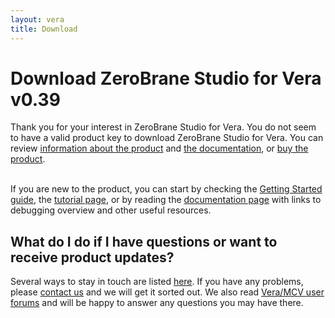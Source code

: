 ```yaml
---
layout: vera
title: Download
---
```


# Download ZeroBrane Studio for Vera v0.39

<ul class="download" id="download-options" style="display: none">
  <li><a class="download mac" href="https://download.zerobrane.com/vera/ZeroBraneStudioVera-0.39-macos.dmg" onclick="var that=this;_gaq.push(['_trackEvent','Download-Vera-macos','ZeroBraneStudioVera-0.39-macos.dmg',this.href]);setTimeout(function(){location.href=that.href;},200);return false;">
    Mac OS X 10.6.8+ (dmg file)</a></li>
  <li><a class="download winzip" href="https://download.zerobrane.com/vera/ZeroBraneStudioVera-0.39-win32.zip" onclick="var that=this;_gaq.push(['_trackEvent','Download-Vera-win32','ZeroBraneStudioVera-0.39-win32.zip',this.href]);setTimeout(function(){location.href=that.href;},200);return false;">
    Windows 32bit (zip archive)</a>
      <a class="download winexe" href="https://download.zerobrane.com/vera/ZeroBraneStudioVera-0.39-win32.exe" onclick="var that=this;_gaq.push(['_trackEvent','Download-Vera-win32','ZeroBraneStudioVera-0.39-win32.exe',this.href]);setTimeout(function(){location.href=that.href;},200);return false;">
    Windows 32bit (exe installer)</a></li>
  <li><a class="download linux" href="https://download.zerobrane.com/vera/ZeroBraneStudioVera-0.39-linux.sh" onclick="var that=this;_gaq.push(['_trackEvent','Download-Vera-linux','ZeroBraneStudioVera-0.39-linux.sh',this.href]);setTimeout(function(){location.href=that.href;},200);return false;">
    Linux 32/64bit (shell archive)</a></li>
</ul>
<div class="thank-you" id="key-message" style="display: none">This is your product key: <strong><span id="product-key">&nbsp;</span></strong>. You will need to enter it when you first connect to your device from ZeroBrane Studio for Vera.</div>
<div class="thank-you" id="thank-you">
  Thank you for your interest in ZeroBrane Studio for Vera.
  You do not seem to have a valid product key to download ZeroBrane Studio for Vera.
  You can review <a href="vera.html">information about the product</a> and <a href="vera-documentation.html">the documentation</a>, or <a href="vera-buy.html">buy the product</a>.
</div>
<div class="separator">&nbsp;</div>

If you are new to the product, you can start by checking
the [Getting Started guide](vera-getting-started.html),
the [tutorial page](vera-tutorials.html),
or by reading the [documentation page](vera-documentation.html)
with links to debugging overview and other useful resources.

## What do I do if I have questions or want to receive product updates?

Several ways to stay in touch are listed [here](community.html). If you have any problems, please [contact us](email:support@zerobrane.com) and we will get it sorted out.
We also read [Vera/MCV user forums](http://forum.micasaverde.com/) and will be happy to answer any questions you may have there.
